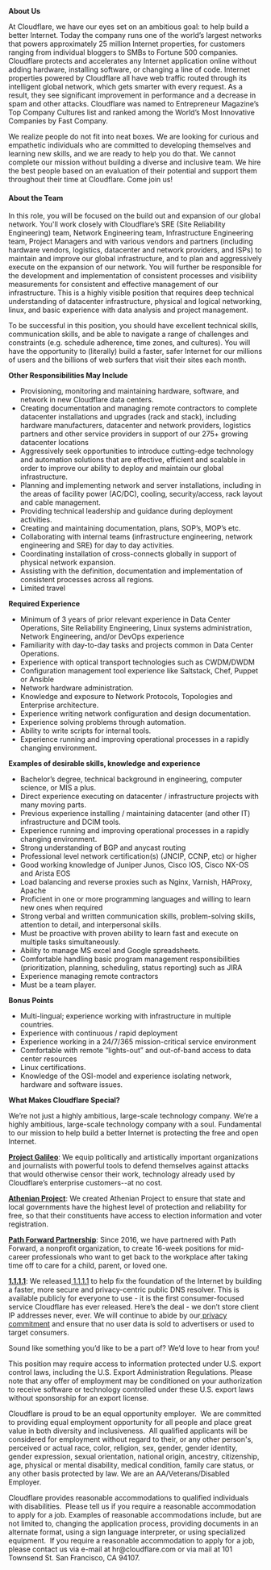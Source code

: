 <div class="content-intro">
	<div><strong>About Us</strong></div>
	<div>
		<p><span style="font-weight: 400;">At Cloudflare, we have our eyes set on an ambitious goal: to help build a better Internet. Today the company runs one of the world’s largest networks that powers approximately 25 million Internet properties, for customers ranging from individual bloggers to SMBs to Fortune 500 companies. Cloudflare protects and accelerates any Internet application online without adding hardware, installing software, or changing a line of code. Internet properties powered by Cloudflare all have web traffic routed through its intelligent global network, which gets smarter with every request. As a result, they see significant improvement in performance and a decrease in spam and other attacks. Cloudflare was named to Entrepreneur Magazine’s Top Company Cultures list and ranked among the World’s Most Innovative Companies by Fast Company.</span><span style="font-weight: 400;">&nbsp;</span></p>
		<p><span style="font-weight: 400;">We realize people do not fit into neat boxes. We are looking for curious and empathetic individuals who are committed to developing themselves and learning new skills, and we are ready to help you do that. We cannot complete our mission without building a diverse and inclusive team. We hire the best people based on an evaluation of their potential and support them throughout their time at Cloudflare. Come join us!&nbsp;</span></p>
	</div>
</div>
<h4><strong>About the Team</strong></h4>
<p><span style="font-weight: 400;">In this role, you will be focused on the build out and expansion of our global network. You'll work closely with Cloudflare’s SRE (Site Reliability Engineering) team, Network Engineering team, Infrastructure Engineering team, Project Managers and with various vendors and partners (including hardware vendors, logistics, datacenter and network providers, and ISPs) to maintain and improve our global infrastructure, and to plan and aggressively execute on the expansion of our network. You will further be responsible for the development and implementation of consistent processes and visibility measurements for consistent and effective management of our infrastructure. This is a highly visible position that requires deep technical understanding of datacenter infrastructure, physical and logical networking, linux, and basic experience with data analysis and project management.</span></p>
<p><span style="font-weight: 400;">To be successful in this position, you should have excellent technical skills, communication skills, and be able to navigate a range of challenges and constraints (e.g. schedule adherence, time zones, and cultures). You will have the opportunity to (literally) build a faster, safer Internet for our millions of users and the billions of web surfers that visit their sites each month.</span></p>
<p><strong>Other Responsibilities May Include</strong></p>
<ul>
	<li style="font-weight: 400;"><span style="font-weight: 400;">Provisioning, monitoring and maintaining hardware, software, and network in new Cloudflare data centers.</span></li>
	<li style="font-weight: 400;"><span style="font-weight: 400;">Creating documentation and managing remote contractors to complete datacenter installations and upgrades (rack and stack), including hardware manufacturers, datacenter and network providers, logistics partners and other service providers in support of our 275+ growing datacenter locations</span></li>
	<li style="font-weight: 400;"><span style="font-weight: 400;">Aggressively seek opportunities to introduce cutting-edge technology and automation solutions that are effective, efficient and scalable in order to improve our ability to deploy and maintain our global infrastructure.</span></li>
	<li style="font-weight: 400;"><span style="font-weight: 400;">Planning and implementing network and server installations, including in the areas of facility power (AC/DC), cooling, security/access, rack layout and cable management.</span></li>
	<li style="font-weight: 400;"><span style="font-weight: 400;">Providing technical leadership and guidance during deployment activities.</span></li>
	<li style="font-weight: 400;"><span style="font-weight: 400;">Creating and maintaining documentation, plans, SOP’s, MOP’s etc.</span></li>
	<li style="font-weight: 400;"><span style="font-weight: 400;">Collaborating with internal teams (infrastructure engineering, network engineering and SRE) for day to day activities.&nbsp;</span></li>
	<li style="font-weight: 400;"><span style="font-weight: 400;">Coordinating installation of cross-connects globally in support of physical network expansion.</span></li>
	<li style="font-weight: 400;"><span style="font-weight: 400;">Assisting with the definition, documentation and implementation of consistent processes across all regions.</span></li>
	<li style="font-weight: 400;"><span style="font-weight: 400;">Limited travel</span></li>
</ul>
<p><strong>Required Experience</strong></p>
<ul>
	<li style="font-weight: 400;"><span style="font-weight: 400;">Minimum of 3 years of prior relevant experience in Data Center Operations, Site Reliability Engineering, Linux systems administration, Network Engineering, and/or DevOps experience</span></li>
	<li style="font-weight: 400;"><span style="font-weight: 400;">Familiarity with day-to-day tasks and projects common in Data Center Operations.</span></li>
	<li style="font-weight: 400;"><span style="font-weight: 400;">Experience with optical transport technologies such as CWDM/DWDM</span></li>
	<li style="font-weight: 400;"><span style="font-weight: 400;">Configuration management tool experience like Saltstack, Chef, Puppet or Ansible</span></li>
	<li style="font-weight: 400;"><span style="font-weight: 400;">Network hardware administration.</span></li>
	<li style="font-weight: 400;"><span style="font-weight: 400;">Knowledge and exposure to Network Protocols, Topologies and Enterprise architecture.&nbsp;</span></li>
	<li style="font-weight: 400;"><span style="font-weight: 400;">Experience writing network configuration and design documentation.</span></li>
	<li style="font-weight: 400;"><span style="font-weight: 400;">Experience solving problems through automation.</span></li>
	<li style="font-weight: 400;"><span style="font-weight: 400;">Ability to write scripts for internal tools.</span></li>
	<li style="font-weight: 400;"><span style="font-weight: 400;">Experience running and improving operational processes in a rapidly changing environment.</span></li>
</ul>
<p><strong>Examples of desirable skills, knowledge and experience</strong></p>
<ul>
	<li style="font-weight: 400;"><span style="font-weight: 400;">Bachelor’s degree, technical background in engineering, computer science, or MIS a plus.</span></li>
	<li style="font-weight: 400;"><span style="font-weight: 400;">Direct experience executing on datacenter / infrastructure projects with many moving parts.</span></li>
	<li style="font-weight: 400;"><span style="font-weight: 400;">Previous experience installing / maintaining datacenter (and other IT) infrastructure and DCIM tools.</span></li>
	<li style="font-weight: 400;"><span style="font-weight: 400;">Experience running and improving operational processes in a rapidly changing environment.</span></li>
	<li style="font-weight: 400;"><span style="font-weight: 400;">Strong understanding of BGP and anycast routing</span></li>
	<li style="font-weight: 400;"><span style="font-weight: 400;">Professional level network certification(s) (JNCIP, CCNP, etc) or higher</span></li>
	<li style="font-weight: 400;"><span style="font-weight: 400;">Good working knowledge of Juniper Junos, Cisco IOS, Cisco NX-OS and Arista EOS</span></li>
	<li style="font-weight: 400;"><span style="font-weight: 400;">Load balancing and reverse proxies such as Nginx, Varnish, HAProxy, Apache</span></li>
	<li style="font-weight: 400;"><span style="font-weight: 400;">Proficient in one or more programming languages and willing to learn new ones when required</span></li>
	<li style="font-weight: 400;"><span style="font-weight: 400;">Strong verbal and written communication skills, problem-solving skills, attention to detail, and interpersonal skills.</span></li>
	<li style="font-weight: 400;"><span style="font-weight: 400;">Must be proactive with proven ability to learn fast and execute on multiple tasks simultaneously.</span></li>
	<li style="font-weight: 400;"><span style="font-weight: 400;">Ability to manage MS excel and Google spreadsheets.</span></li>
	<li style="font-weight: 400;"><span style="font-weight: 400;">Comfortable handling basic program management responsibilities (prioritization, planning, scheduling, status reporting) such as JIRA</span></li>
	<li style="font-weight: 400;"><span style="font-weight: 400;">Experience managing remote contractors</span></li>
	<li style="font-weight: 400;"><span style="font-weight: 400;">Must be a team player.</span></li>
</ul>
<p><strong>Bonus Points</strong></p>
<ul>
	<li style="font-weight: 400;"><span style="font-weight: 400;">Multi-lingual; experience working with infrastructure in multiple countries.</span></li>
	<li style="font-weight: 400;"><span style="font-weight: 400;">Experience with continuous / rapid deployment</span></li>
	<li style="font-weight: 400;"><span style="font-weight: 400;">Experience working in a 24/7/365 mission-critical service environment</span></li>
	<li style="font-weight: 400;"><span style="font-weight: 400;">Comfortable with remote “lights-out” and out-of-band access to data center resources</span></li>
	<li style="font-weight: 400;"><span style="font-weight: 400;">Linux certifications.</span></li>
	<li style="font-weight: 400;"><span style="font-weight: 400;">Knowledge of the OSI-model and experience isolating network, hardware and software issues.</span></li>
</ul>
<div class="content-conclusion">
	<p><strong>What Makes Cloudflare Special?</strong></p>
	<p><span style="font-weight: 400;">We’re not just a highly ambitious, large-scale technology company. We’re a highly ambitious, large-scale technology company with a soul. Fundamental to our mission to help build a better Internet is protecting the free and open Internet.</span></p>
	<p><a href="https://blog.cloudflare.com/protecting-free-expression-online/"><strong>Project Galileo</strong></a><span style="font-weight: 400;">: We equip politically and artistically important organizations and journalists with powerful tools to defend themselves against attacks that would otherwise censor their work, technology already used by Cloudflare’s enterprise customers--at no cost.</span></p>
	<p><strong><a href="https://www.cloudflare.com/athenian/">Athenian Project</a></strong><span style="font-weight: 400;">: We created Athenian Project to ensure that state and local governments have the highest level of protection and reliability for free, so that their constituents have access to election information and voter registration.</span></p>
	<p><a href="https://blog.cloudflare.com/tag/path-forward/"><strong>Path Forward Partnership</strong></a><span style="font-weight: 400;">: Since 2016, we have partnered with Path Forward, a nonprofit organization, to create 16-week positions for mid-career professionals who want to get back to the workplace after taking time off to care for a child, parent, or loved one.</span></p>
	<p><a href="https://1.1.1.1/"><strong>1.1.1.1</strong></a><span style="font-weight: 400;">: We released</span><a href="https://1.1.1.1/"> <span style="font-weight: 400;">1.1.1.1</span></a><span style="font-weight: 400;"> to help fix the foundation of the Internet by building a faster, more secure and privacy-centric public DNS resolver. This is available publicly for everyone to use - it is the first consumer-focused service Cloudflare has ever released. Here’s the deal - we don’t store client IP addresses never, ever. We will continue to abide by our</span><a href="https://developers.cloudflare.com/1.1.1.1/privacy/public-dns-resolver"> privacy commitment</a><span style="font-weight: 400;"> and ensure that no user data is sold to advertisers or used to target consumers.</span></p>
	<p><span style="font-weight: 400;">Sound like something you’d like to be a part of? We’d love to hear from you!</span></p>
	<p><span style="font-weight: 400;">This position may require access to information protected under U.S. export control laws, including the U.S. Export Administration Regulations. Please note that any offer of employment may be conditioned on your authorization to receive software or technology controlled under these U.S. export laws without sponsorship for an export license.</span></p>
	<p><span style="font-weight: 400;">Cloudflare is proud to be an equal opportunity employer. &nbsp;We are committed to providing equal employment opportunity for all people and place great value in both diversity and inclusiveness. &nbsp;All qualified applicants will be considered for employment without regard to their, or any other person's, perceived or actual</span> <span style="font-weight: 400;">race, color, religion, sex, gender, gender identity, gender expression, sexual orientation, national origin, ancestry, citizenship, age, physical or mental disability, medical condition, family care status, or any other basis protected by law. </span><span style="font-weight: 400;">We are an AA/Veterans/Disabled Employer.</span></p>
	<p><span style="font-weight: 400;">Cloudflare provides reasonable accommodations to qualified individuals with disabilities. &nbsp;Please tell us if you require a reasonable accommodation to apply for a job. Examples of reasonable accommodations include, but are not limited to, changing the application process, providing documents in an alternate format, using a sign language interpreter, or using specialized equipment. &nbsp;If you require a reasonable accommodation to apply for a job, please contact us via e-mail at </span><span style="font-weight: 400;">hr@cloudflare.com</span><span style="font-weight: 400;"> or via mail at 101 Townsend St. San Francisco, CA 94107.</span></p>
</div>